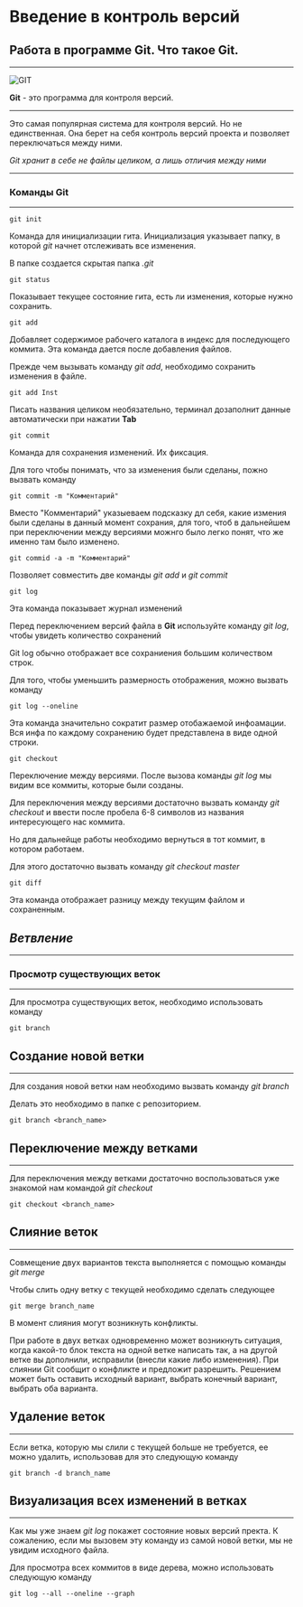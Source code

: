 # Введение в контроль версий

## Работа в программе Git. Что такое Git.
***

![GIT](Git-Logo-2Color.png)

**Git** - это программа для контроля версий. 
***
Это самая популярная система для контроля версий. Но не единственная. Она берет на себя контроль версий проекта и позволяет переключаться между ними.

*Git хранит в себе не файлы целиком, а лишь отличия между ними*
***
### Команды Git
***
    git init

Команда для инициализации гита. Инициализация указывает папку, в которой *git* начнет отслеживать все изменения.

В папке создается скрытая папка *.git*

    git status

Показывает текущее состояние гита, есть ли изменения, которые нужно сохранить.

    git add

Добавляет содержимое рабочего каталога в индекс для последующего коммита. Эта команда дается после добавления файлов. 

Прежде чем вызывать команду *git add*, необходимо сохранить изменения в файле. 

    git add Inst

Писать названия целиком необязательно, терминал дозаполнит данные автоматически при нажатии **Tab**

    git commit

Команда для сохранения изменений. Их фиксация. 

Для того чтобы понимать, что за изменения были сделаны, пожно вызвать команду

    git commit -m "Комментарий"

Вместо "Комментарий" указыеваем подсказку дл себя, какие измения были сделаны в данный момент сохрания, для того, чтоб в дальнейшем при переключении между версиями можнго было легко понят, что же именно там было изменено.

    git commid -a -m "Комментарий"

Позволяет совместить две команды *git add* и *git commit*

    git log

Эта команда показывает журнал изменений

Перед переключением версий файла в **Git** используйте команду *git log*, чтобы увидеть количество сохранений

Git log обычно отображает все сохраниения большим количеством строк. 

Для того, чтобы уменьшить размерность отображения, можно вызвать команду 

    git log --oneline

Эта команда значительно сократит размер отобажаемой инфоамации. Вся инфа по каждому сохранению будет представлена в виде одной строки.

    git checkout

Переключение между версиями.
После вызова команды *git log* мы видим все коммиты, которые были созданы. 

Для переключения между версиями достаточно вызвать команду *git checkout* и ввести после пробела 6-8 символов из названия интересующего нас коммита.

Но для дальнейще работы необходимо вернуться в тот коммит, в котором работаем. 

Для этого достаточно вызвать команду *git checkout master*

    git diff

Эта команда отображает разницу между текущим файлом и сохраненным. 

## **_Ветвление_**
____

### **Просмотр существующих веток**
___
Для просмотра существующих веток, необходимо использовать команду

    git branch

## Создание новой ветки
_____

Для создания новой ветки нам необходимо вызвать команду *git branch*

Делать это необходимо в папке с репозиторием.

    git branch <branch_name>

## Переключение между ветками
____

Для переключения между ветками достаточно воспользоваться уже знакомой нам командой 
*git checkout*

    git checkout <branch_name>


## Слияние веток
_____

Совмещение двух вариантов текста выполняется с помощью команды *git merge*

Чтобы слить одну ветку с текущей необходимо сделать следующее

    git merge branch_name

В момент слияния могут возникнуть конфликты.

При работе в двух ветках одновременно может возникнуть ситуация, когда какой-то блок текста на одной ветке написать так, а на другой ветке вы дополнили, исправили (внесли какие либо изменения).
При слиянии Git сообщит о конфликте и предложит разрешить. Решением может быть оставить исходный вариант, выбрать конечный вариант, выбрать оба варианта.

## Удаление веток
____

Если ветка, которую мы слили с текущей больше не требуется, ее можно удалить, использовав для это следующую команду 

    git branch -d branch_name
 
## Визуализация всех изменений в ветках
____

Как мы уже знаем *git log* покажет состояние новых версий пректа. К сожалению, если мы вызовем эту команду из самой новой ветки, мы не увидим исходного файла.

Для просмотра всех коммитов в виде дерева, можно использовать следующую команду

    git log --all --oneline --graph

